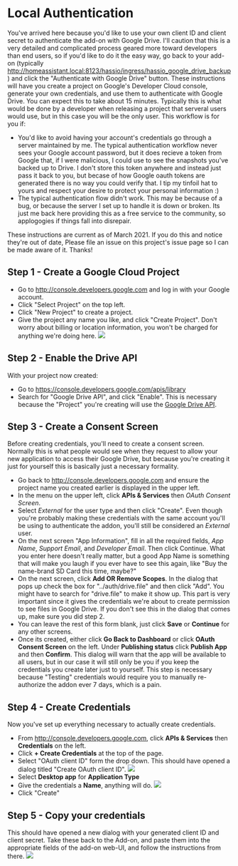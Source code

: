 # Local Authentication
You've arrived here because you'd like to use your own client ID and client secret to authenticate the add-on with Google Drive.  I'll caution that this is a very detailed and complicated process geared more toward developers than end users, so if you'd like to do it the easy way, go back to your add-on (typically http://homeassistant.local:8123/hassio/ingress/hassio_google_drive_backup) and click the "Authenticate with Google Drive" button.  These instructions will have you create a project on Google's Developer Cloud console, generate your own credentials, and use them to authenticate with Google Drive.  You can expect this to take about 15 minutes.  Typically this is what would be done by a developer when releasing a project that serveral users would use, but in this case you will be the only user.  This workflow is for you if:
* You'd like to avoid having your account's credentials go through a server maintained by me.  The typical authentication workflow never sees your Google account password, but it does recieve a token from Google that, if I were malicious, I could use to see the snapshots you've backed up to Drive.  I don't store this token anywhere and instead just pass it back to you, but becase of how Google oauth tokens are generated there is no way you could verify that.  I tip my tinfoil hat to yours and respect your desire to protect your personal information :)
* The typical authentication flow didn't work.  This may be because of a bug, or because the server I set up to handle it is down or broken.  Its just me back here providing this as a free service to the community, so applogogies if things fall into disrepair.

These instructions are current as of March 2021.  If you do this and notice they're out of date, Please file an issue on this project's issue page so I can be made aware of it.  Thanks!

## Step 1 - Create a Google Cloud Project
* Go to http://console.developers.google.com and log in with your Google account.
* Click "Select Project" on the top left.
* Click "New Project" to create a project.
* Give the project any name you like, and click "Create Project".  Don't worry about billing or location information, you won't be charged for anything we're doing here.
![](images/step1.png)

## Step 2 - Enable the Drive API
With your project now created:
* Go to https://console.developers.google.com/apis/library
* Search for "Google Drive API", and click "Enable".  This is necessary because the "Project" you're creating will use the [Google Drive API](https://developers.google.com/drive/api/v3/reference). 

## Step 3 - Create a Consent Screen
Before creating credentials, you'll need to create a consent screen.  Normally this is what people would see when they request to allow your new application to access their Google Drive, but because you're creating it just for yourself this is basically just a necessary formality.
* Go back to http://console.developers.google.com and ensure the project name you created earlier is displayed in the upper left.
* In the menu on the upper left, click **APIs & Services** then *OAuth Consent Screen*.
* Select *External* for the user type and then click "Create".  Even though you're probably making these credentials with the same account you'll be using to authenticate the addon, you'll still be considered an *External* user.  
* On the next screen "App Information", fill in all the required fields, *App Name*, *Support Email*, and *Developer Email*.  Then click Continue.  What you enter here doesn't really matter, but a good App Name is something that will make you laugh if you ever have to see this again, like "Buy the name-brand SD Card this time, maybe?"
* On the next screen, click **Add OR Remove Scopes**.  In the dialog that pops up check the box for "../auth/drive.file" and then click "Add".  You might have to search for "drive.file" to make it show up.  This part is very important since it gives the credentials we're about to create permission to see files in Google Drive.  If you don't see this in the dialog that comes up, make sure you did step 2.
* You can leave the rest of this form blank, just click **Save**  or **Continue** for any other screens.
* Once its created, either click **Go Back to Dashboard** or click **OAuth Consent Screen** on the left.  Under **Publishing status** click **Publish App** and then **Confirm**.  This dialog will warn that the app will be available to all users, but in our case it will still only be you if you keep the credentials you create later just to yourself.  This step is necessary because "Testing" credentials would require you to manually re-authorize the addon ever 7 days, which is a pain.  

## Step 4 - Create Credentials
Now you've set up everything necessary to actually create credentials.
* From http://console.developers.google.com, click **APIs & Services** then **Credentials** on the left.
* Click **+ Create Credentials** at the top of the page.
* Select "OAuth client ID" form the drop down.
This should have opened a dialog titled "Create OAuth client ID".
![](images/step3-b.png)
* Select **Desktop app** for **Application Type**
* Give the credentials a **Name**, anything will do.
![](images/step4.png)
* Click "Create"


## Step 5 - Copy your credentials
This should have opened a new dialog with your generated client ID and client secret.  Take these back to the Add-on, and paste them into the appropriate fields of the add-on web-UI, and follow the instructions from there.
![](images/step5.png)
